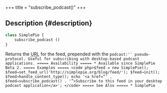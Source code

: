 +++
title = "subscribe_podcast()"
+++

## Description {#description}

```php
class SimplePie {
    subscribe_podcast ()
}
```

Returns the <abbr title="Uniform Resource Locator">URL</abbr> for the feed, prepended with the `podcast:'' pseudo-protocol. Useful for subscribing with desktop-based podcast applications. ===== Availability ===== * Available since SimplePie Beta 2. ===== Examples ===== <code php>$feed = new SimplePie(); $feed→set_feed_url('http://simplepie.org/blog/feed/'); $feed→init(); $feed→handle_content_type(); echo '<a href=”' . $feed→subscribe_podcast() . '”>Subscribe to this feed in your desktop podcast application</a>'; </code> ===== See Also ===== * SimplePie`
